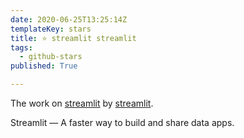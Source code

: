 ```yaml
---
date: 2020-06-25T13:25:14Z
templateKey: stars
title: ⭐ streamlit streamlit
tags:
  - github-stars
published: True

---
```


The work on [streamlit](https://github.com/streamlit/streamlit) by [streamlit](https://github.com/streamlit).

Streamlit — A faster way to build and share data apps.
